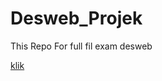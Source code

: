 # Desweb_Projek
This Repo For full fil exam desweb



[klik](https://nafmn.github.io/Desweb_Projek/)
